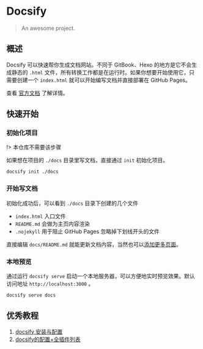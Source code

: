 # Docsify

> An awesome project.

## 概述
Docsify 可以快速帮你生成文档网站。不同于 GitBook、Hexo 的地方是它不会生成静态的 `.html` 文件，所有转换工作都是在运行时。如果你想要开始使用它，只需要创建一个 `index.html` 就可以开始编写文档并直接部署在 GitHub Pages。

查看 [官方文档][docsify] 了解详情。

[docsify]: https://docsify.js.org/#/zh-cn/ "Docsify 官方在线文档"

## 快速开始

### 初始化项目
!> 本仓库不需要该步骤

如果想在项目的 `./docs` 目录里写文档，直接通过 `init` 初始化项目。

```bash
docsify init ./docs
```

### 开始写文档

初始化成功后，可以看到 `./docs` 目录下创建的几个文件

- `index.html` 入口文件
- `README.md` 会做为主页内容渲染
- `.nojekyll` 用于阻止 GitHub Pages 忽略掉下划线开头的文件

直接编辑 `docs/README.md` 就能更新文档内容，当然也可以[添加更多页面](https://docsify.js.org/#/zh-cn/more-pages)。

### 本地预览

通过运行 `docsify serve` 启动一个本地服务器，可以方便地实时预览效果。默认访问地址 `http://localhost:3000` 。

```bash
docsify serve docs
```

## 优秀教程
1. [docsify 安装与配置](https://juejin.cn/post/7236694100216381499 "稀土掘金")
2. [docsify的配置+全插件列表](https://xhhdd.cc/index.php/archives/80/ "腾讯开发者社区：https://cloud.tencent.com/developer/article/2177009")
